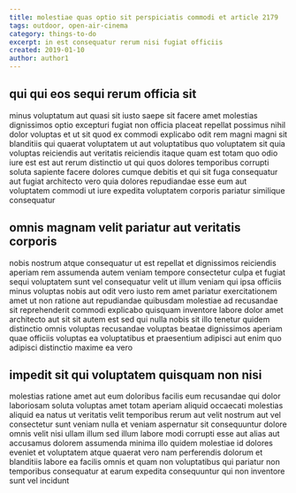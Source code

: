 ```yaml
---
title: molestiae quas optio sit perspiciatis commodi et article 2179
tags: outdoor, open-air-cinema
category: things-to-do
excerpt: in est consequatur rerum nisi fugiat officiis
created: 2019-01-10
author: author1
---
```


## qui qui eos sequi rerum officia sit

minus voluptatum aut quasi sit iusto saepe sit facere amet molestias dignissimos optio excepturi fugiat non officia placeat repellat possimus nihil dolor voluptas et ut sit quod ex commodi explicabo odit rem magni magni sit blanditiis qui quaerat voluptatem ut aut voluptatibus quo voluptatem sit quia voluptas reiciendis aut veritatis reiciendis itaque quam est totam quo odio iure est est aut rerum distinctio ut qui quos dolores temporibus corrupti soluta sapiente facere dolores cumque debitis et qui sit fuga consequatur aut fugiat architecto vero quia dolores repudiandae esse eum aut voluptatem commodi ut iure expedita voluptatem corporis pariatur similique consequatur

## omnis magnam velit pariatur aut veritatis corporis

nobis nostrum atque consequatur ut est repellat et dignissimos reiciendis aperiam rem assumenda autem veniam tempore consectetur culpa et fugiat sequi voluptatem sunt vel consequatur velit ut illum veniam qui ipsa officiis minus voluptas nobis aut odit vero iusto rem amet pariatur exercitationem amet ut non ratione aut repudiandae quibusdam molestiae ad recusandae sit reprehenderit commodi explicabo quisquam inventore labore dolor amet architecto aut sit sit autem est sed qui nulla nobis sit illo tenetur quidem distinctio omnis voluptas recusandae voluptas beatae dignissimos aperiam quae officiis voluptas ea voluptatibus et praesentium adipisci aut enim quo adipisci distinctio maxime ea vero

## impedit sit qui voluptatem quisquam non nisi

molestias ratione amet aut eum doloribus facilis eum recusandae qui dolor laboriosam soluta voluptas amet totam aperiam aliquid occaecati molestias aliquid ea natus ut veritatis velit temporibus rerum aut velit nostrum aut vel consectetur sunt veniam nulla et veniam aspernatur sit consequuntur dolore omnis velit nisi ullam illum sed illum labore modi corrupti esse aut alias aut accusamus dolorem assumenda minima illo quidem molestiae id dolores eveniet et voluptatem atque quaerat vero nam perferendis dolorum et blanditiis labore ea facilis omnis et quam non voluptatibus qui pariatur non temporibus consequatur at earum expedita consequuntur qui non inventore sunt vel incidunt
